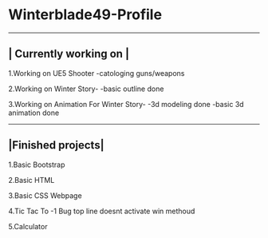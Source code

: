 # Winterblade49-Profile


------------------------
| Currently working on |    
------------------------
 1.Working on UE5 Shooter
   -catologing guns/weapons

 2.Working on Winter Story-
   -basic outline done

 3.Working on Animation For Winter Story-
   -3d modeling done
   -basic 3d animation done

-------------------
|Finished projects|
-------------------
  1.Basic Bootstrap
  
  2.Basic HTML
  
  3.Basic CSS Webpage
  
  4.Tic Tac To
   -1 Bug top line doesnt activate win methoud
   
  5.Calculator
 
  
 
